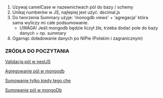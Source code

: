 1. Uzywaj camelCase w nazewnictwach pól do bazy / schemy
2. Unikaj numberów w JS, najlepiej jest użyć: decimal.js
3. Do tworzenia Summary użyje: 'monogdb views' + 'agregacja' która sama wyliczy mi całe podsumowanie.
    - UWAGA! Jeśli mongodb będzie liczył źle, trzeba dodać pole do bazy danych = np. summary
4. Ogarnąc doładowanie danych po NIPie (Polskim i zagranicznym)

### ZRÓDŁA DO POCZYTANIA
   [Validacja pól w nestJS](https://www.merixstudio.com/blog/validated-rest-api-nestjs/?fbclid=IwAR1kxeYUCgTqedATuX57fK7vCukfhsgV_6NGs_QJeGyI3G3TvL2kVJH1yS4)
   
   [Agregowanie pól w mongodb](https://stackoverflow.com/questions/4621300/how-to-sum-the-value-of-a-key-across-all-documents-in-a-mongodb-collection/13875668#13875668)
   
   [Sumowanie tylko kiedy tego che](https://docs.mongodb.com/manual/core/materialized-views/)
   
   [Sumowanie pól w mongoDb](https://docs.mongodb.com/manual/core/views/)